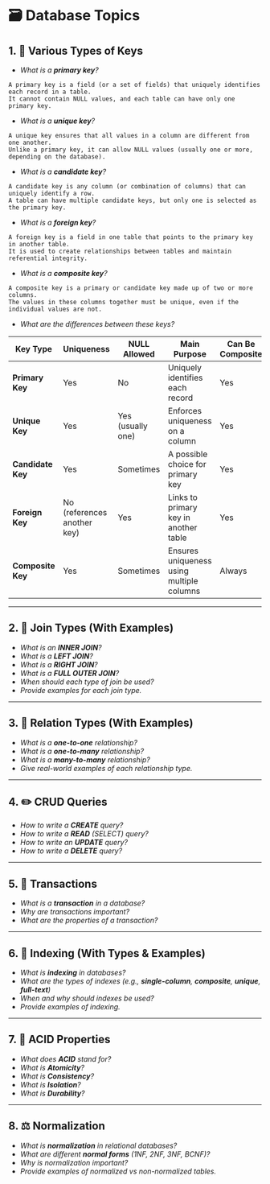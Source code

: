 # 🗃️ Database Topics

## 1. 🔑 Various Types of Keys

- _What is a **primary key**?_
```text
A primary key is a field (or a set of fields) that uniquely identifies each record in a table.
It cannot contain NULL values, and each table can have only one primary key.
```

- _What is a **unique key**?_  
```text
A unique key ensures that all values in a column are different from one another.
Unlike a primary key, it can allow NULL values (usually one or more, depending on the database).
```

- _What is a **candidate key**?_  
```text
A candidate key is any column (or combination of columns) that can uniquely identify a row.
A table can have multiple candidate keys, but only one is selected as the primary key.
```

- _What is a **foreign key**?_  
```text
A foreign key is a field in one table that points to the primary key in another table.
It is used to create relationships between tables and maintain referential integrity.
```

- _What is a **composite key**?_  
```text
A composite key is a primary or candidate key made up of two or more columns.
The values in these columns together must be unique, even if the individual values are not.
```

- _What are the differences between these keys?_

| Key Type          | Uniqueness                  | NULL Allowed      | Main Purpose                              | Can Be Composite |
| ----------------- | --------------------------- | ----------------- | ----------------------------------------- | ---------------- |
| **Primary Key**   | Yes                         | No                | Uniquely identifies each record           | Yes              |
| **Unique Key**    | Yes                         | Yes (usually one) | Enforces uniqueness on a column           | Yes              |
| **Candidate Key** | Yes                         | Sometimes         | A possible choice for primary key         | Yes              |
| **Foreign Key**   | No (references another key) | Yes               | Links to primary key in another table     | Yes              |
| **Composite Key** | Yes                         | Sometimes         | Ensures uniqueness using multiple columns | Always           |


---

## 2. 🔗 Join Types (With Examples)

- _What is an **INNER JOIN**?_
- _What is a **LEFT JOIN**?_
- _What is a **RIGHT JOIN**?_
- _What is a **FULL OUTER JOIN**?_
- _When should each type of join be used?_  
- _Provide examples for each join type._

---

## 3. 🔁 Relation Types (With Examples)

- _What is a **one-to-one** relationship?_
- _What is a **one-to-many** relationship?_
- _What is a **many-to-many** relationship?_  
- _Give real-world examples of each relationship type._

---

## 4. ✏️ CRUD Queries

- _How to write a **CREATE** query?_  
- _How to write a **READ** (SELECT) query?_  
- _How to write an **UPDATE** query?_  
- _How to write a **DELETE** query?_  

---

## 5. 🔐 Transactions

- _What is a **transaction** in a database?_  
- _Why are transactions important?_  
- _What are the properties of a transaction?_

---

## 6. 📇 Indexing (With Types & Examples)

- _What is **indexing** in databases?_  
- _What are the types of indexes (e.g., **single-column**, **composite**, **unique**, **full-text**)_
- _When and why should indexes be used?_  
- _Provide examples of indexing._

---

## 7. 🧱 ACID Properties

- _What does **ACID** stand for?_  
- _What is **Atomicity**?_  
- _What is **Consistency**?_  
- _What is **Isolation**?_  
- _What is **Durability**?_

---

## 8. ⚖️ Normalization

- _What is **normalization** in relational databases?_  
- _What are different **normal forms** (1NF, 2NF, 3NF, BCNF)?_  
- _Why is normalization important?_  
- _Provide examples of normalized vs non-normalized tables._